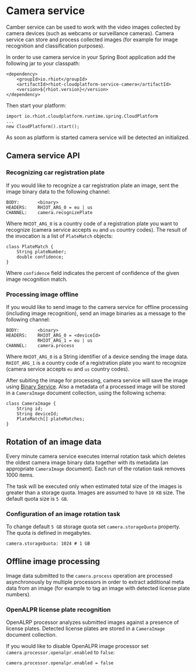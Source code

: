 # Camera service

Camber service can be used to work with the video images collected by camera devices (such as webcams or surveillance
cameras). Camera service can store and process collected images (for example for image recognition and classification
purposes).

In order to use camera service in your Spring Boot application add the following jar to your classpath:

	<dependency>
		<groupId>io.rhiot</groupId>
		<artifactId>rhiot-cloudplatform-service-camera</artifactId>
		<version>${rhiot.version}</version>
	</dependency>

Then start your platform:

    import io.rhiot.cloudplatform.runtime.spring.CloudPlatform
    ...
    new CloudPlatform().start();

As soon as platform is started camera service will be detected an initialized.

## Camera service API

### Recognizing car registration plate

If you would like to recognize a car registration plate an image, sent the image binary data to the following channel:

    BODY:       <binary>
    HEADERS:    RHIOT_ARG_0 = eu | us
    CHANNEL:    camera.recognizePlate

Where `RHIOT_ARG_0` is a country code of a registration plate you want to recognize (camera service accepts `eu` and `us`
country codes). The result of the invocation is a list of `PlateMatch` objects:

    class PlateMatch {
        String plateNumber;
        double confidence;
    }

Where `confidence` field indicates the percent of confidence of the given image recognition match.

### Processing image offline

If you would like to send image to the camera service for offline processing (including image recognition), send an
image binaries as a message to the following channel:

    BODY:       <binary>
    HEADERS:    RHIOT_ARG_0 = <deviceId>
                RHIOT_ARG_1 = eu | us
    CHANNEL:    camera.process

Where `RHIOT_ARG_0` is a String identifier of a device sending the image data. `RHIOT_ARG_1` is a country code of a
registration plate you want to recognize (camera service accepts `eu` and `us` country codes).

After subiting the image for processing, camera service will save the image using [Binary Service](binary.md). Also a
metadata of a processed image will be stored in a `CameraImage` document collection, using the following schema:

    class CameraImage {
        String id;
        String deviceId;
        PlateMatch[] plateMatches;
    }

## Rotation of an image data

Every minute camera service executes internal rotation task which deletes the oldest camera image binary data together
with its metadata (an appropriate `CameraImage` document). Each run of the rotation task removes 1000 items.

The task will be executed only when estimated total size of the images is greater than a storage quota. Images are
assumed to have `10 KB` size. The default quota size is `5 GB`.

### Configuration of an image rotation task

To change default `5 GB` storage quota set `camera.storageQuota` property. The quota is defined in megabytes.

    camera.storageQuota: 1024 # 1 GB

## Offline image processing

Image data submitted to the `camera.process` operation are processed asynchronously by multiple processors in order to
extract additional meta data from an image (for example to tag an image with detected license plate numbers).

### OpenALPR license plate recognition

OpenALRP processor analyzes submitted images against a presence of license plates. Detected license plates are stored
in a `CameraImage` document collection.

If you would like to disable OpenALPR image processor set `camera.processor.openalpr.enabled` to `false`:

    camera.processor.openalpr.enabled = false
